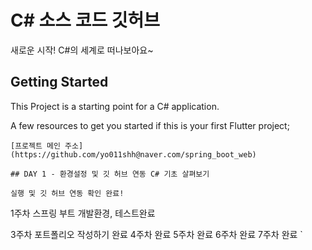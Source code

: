 # C# 소스 코드 깃허브

새로운 시작! C#의 세계로 떠나보아요~

## Getting Started

This Project is a starting point for a C# application.

A few resources to get you started if this is your first Flutter project;

    [프로젝트 메인 주소](https://github.com/yo011shh@naver.com/spring_boot_web)

    ## DAY 1 - 환경설정 및 깃 허브 연동 C# 기초 살펴보기

    실행 및 깃 허브 연동 확인 완료!

1주차 스프링 부트 개발환경, 테스트완료

3주차 포트폴리오 작성하기 완료
4주차 완료
5주차 완료
6주차 완료
7주차 완료
`
